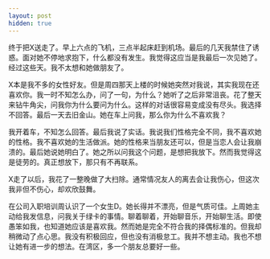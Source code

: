 ```yaml
---
layout: post
hidden: true
---
```


终于把X送走了。早上六点的飞机，三点半起床赶到机场。最后的几天我禁住了诱惑。面对她不停地求抱下，什么都没有发生。我觉得这应当是我最后一次见她了。经过这些天。我不太想和她做朋友了。

X本是我不多的女性好友。但是周四那天上楼的时候她突然对我说，其实我现在还喜欢你。我一时不知怎么办，问了一句，为什么？她听了之后非常沮丧。花了整天来钻牛角尖，问我你为什么要问为什么。这样的对话很容易变成没有尽头。我选择不回答。最后一天去旧金山。她在车上问我，那么你为什么不喜欢我？

我开着车，不知怎么回答。最后我说了实话。我说我们性格完全不同，我不喜欢她的性格。我不喜欢她的生活做派。她的性格来当朋友还可以，但是当恋人会让我崩溃的。最后她说她明白了。她之所以问我这个问题，是想把我放下。然而我觉得这是徒劳的。真正想放下，那只有不再联系。

X走了以后，我花了一整晚做了大扫除。通常情况友人的离去会让我伤心，但这次我非但不伤心，却欢欣鼓舞。

在公司入职培训周认识了一个女生D。她长得并不漂亮，但是气质可佳。上周她主动给我发信息，问我关于绿卡的事情。聊着聊着，开始聊音乐，开始聊生活。即使愚笨如我，也知道她应该是喜欢我。然而她是完全不符合我的择偶标准的。但我却稍微动了点心思。我没有积极回应，但也没有消极怠工。我并不想主动。我也不想让她有进一步的想法。在湾区，多一个朋友总要好一些。